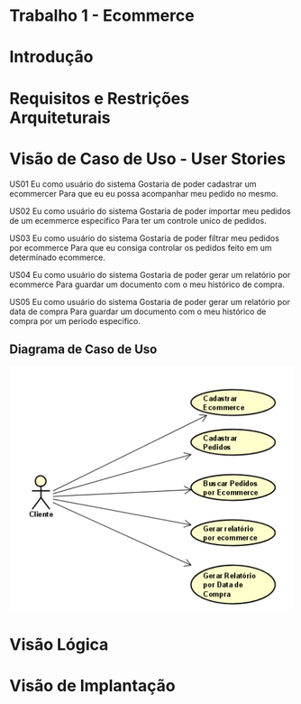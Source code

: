 # Trabalho 1 - Ecommerce

# Introdução

# Requisitos e Restrições Arquiteturais

# Visão de Caso de Uso - User Stories

US01 Eu como usuário do sistema
     Gostaria de poder cadastrar um ecommercer
     Para que eu eu possa acompanhar meu pedido no mesmo.
     
US02 Eu como usuário do sistema 
     Gostaria de poder importar meu pedidos de um ecemmerce especifico 
     Para ter um controle unico de pedidos.
     
US03 Eu como usuário do sistema 
     Gostaria de poder filtrar meu pedidos por ecommerce
     Para que eu consiga controlar os pedidos feito em um determinado ecommerce.
     
US04 Eu como usuário do sistema
     Gostaria de poder gerar um relatório por ecommerce
     Para guardar um documento com o meu histórico de compra.
     
US05 Eu como usuário do sistema
     Gostaria de poder gerar um relatório por data de compra
     Para guardar um documento com o meu histórico de compra por um periodo especifico.
     
<h2>Diagrama de Caso de Uso</h2> 

![Alt Text](https://github.com/stefanikopp/trabalho-1/blob/main/diagrama-caso-de-uso.PNG)

# Visão Lógica

# Visão de Implantação
     
